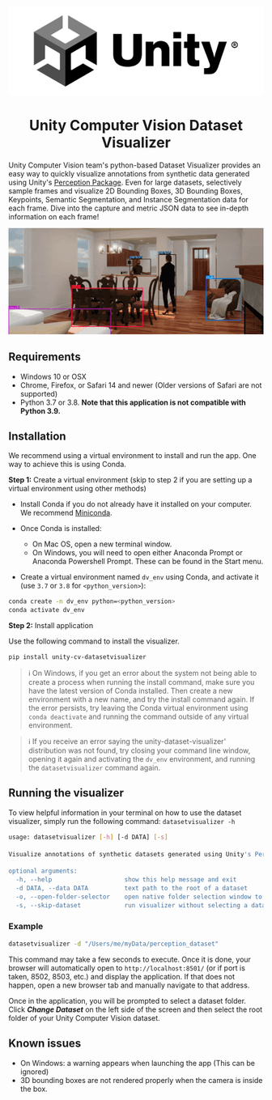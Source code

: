 <p align="center">
  <img src="datasetvisualizer/docs/unity_logo.png" />
</p>

<h1 align="center">
Unity Computer Vision Dataset Visualizer
</h1>

Unity Computer Vision team's python-based Dataset Visualizer provides an easy way to quickly visualize annotations from synthetic data generated using Unity's [Perception Package](https://github.com/Unity-Technologies/com.unity.perception). Even for large datasets, selectively sample frames and visualize 2D Bounding Boxes, 3D Bounding Boxes, Keypoints, Semantic Segmentation, and Instance Segmentation data for each frame. Dive into the capture and metric JSON data to see in-depth information on each frame!

<div align="center">
  <img src="datasetvisualizer/docs/showcase-5-labelers.gif" />
</div>

## Requirements

* Windows 10 or OSX
* Chrome, Firefox, or Safari 14 and newer (Older versions of Safari are not supported)
* Python 3.7 or 3.8. **Note that this application is not compatible with Python 3.9.**

## Installation

We recommend using a virtual environment to install and run the app. One way to achieve this is using Conda.

**Step 1:** Create a virtual environment (skip to step 2 if you are setting up a virtual environment using other methods)

* Install Conda if you do not already have it installed on your computer. We recommend [Miniconda](https://docs.conda.io/en/latest/miniconda.html).

* Once Conda is installed:
  * On Mac OS, open a new terminal window.
  * On Windows, you will need to open either Anaconda Prompt or Anaconda Powershell Prompt. These can be found in the Start menu.

* Create a virtual environment named `dv_env` using Conda, and activate it (use `3.7` or `3.8` for `<python_version>`):

```bash
conda create -n dv_env python=<python_version>
conda activate dv_env
```
**Step 2:** Install application

Use the following command to install the visualizer.

```bash
pip install unity-cv-datasetvisualizer
```

> :information_source: On Windows, if you get an error about the system not being able to create a process when running the install command, make sure you have the latest version of Conda installed. Then create a new environment with a new name, and try the install command again. If the error persists, try leaving the Conda virtual environment using `conda deactivate` and running the command outside of any virtual environment.

> :information_source: If you receive an error saying the unity-dataset-visualizer' distribution was not found, try closing your command line window, opening it again and activating the `dv_env` environment, and running the `datasetvisualizer` command again.

## Running the visualizer

To view helpful information in your terminal on how to use the dataset visualizer, simply run the following command:
`datasetvisualizer -h`

```bash
usage: datasetvisualizer [-h] [-d DATA] [-s]

Visualize annotations of synthetic datasets generated using Unity's Perception package.

optional arguments:
  -h, --help                    show this help message and exit
  -d DATA, --data DATA          text path to the root of a dataset
  -o, --open-folder-selector    open native folder selection window to select path to the root of a dataset
  -s, --skip-dataset            run visualizer without selecting a dataset through the CLI
```

### Example
```bash
datasetvisualizer -d "/Users/me/myData/perception_dataset"
```

This command may take a few seconds to execute. Once it is done, your browser will automatically open to `http://localhost:8501/` (or if port is taken, 8502, 8503, etc.) and display the application. If that does not happen, open a new browser tab and manually navigate to that address.

Once in the application, you will be prompted to select a dataset folder. Click ***Change Dataset*** on the left side of the screen and then select the root folder of your Unity Computer Vision dataset.

## Known issues

* On Windows: a warning appears when launching the app (This can be ignored)
* 3D bounding boxes are not rendered properly when the camera is inside the box.
